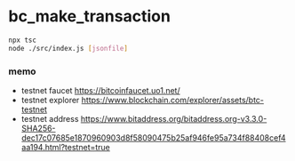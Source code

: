# bc_make_transaction

```sh
npx tsc
node ./src/index.js [jsonfile]
```

### memo

- testnet faucet
https://bitcoinfaucet.uo1.net/
- testnet explorer
https://www.blockchain.com/explorer/assets/btc-testnet
- testnet address
https://www.bitaddress.org/bitaddress.org-v3.3.0-SHA256-dec17c07685e1870960903d8f58090475b25af946fe95a734f88408cef4aa194.html?testnet=true